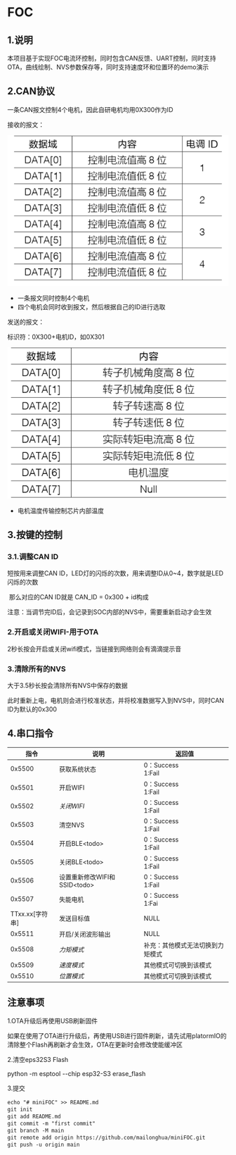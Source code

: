 # FOC

## 1.说明

本项目基于实现FOC电流环控制，同时包含CAN反馈、UART控制，同时支持OTA，曲线绘制、NVS参数保存等，同时支持速度环和位置环的demo演示

## 2.CAN协议

一条CAN报文控制4个电机，因此自研电机均用0X300作为ID

接收的报文：

![receive](Readme.assets/20200727133935143.png)

- 一条报文同时控制4个电机
- 四个电机会同时收到报文，然后根据自己的ID进行选取



发送的报文：

标识符：0X300+电机ID，如0X301

![send](Readme.assets/2020072713582544.png)

- 电机温度传输控制芯片内部温度



## 3.按键的控制

### 3.1.调整CAN ID

短按用来调整CAN ID，LED灯的闪烁的次数，用来调整ID从0~4，数字就是LED闪烁的次数

​	那么对应的CAN ID就是 CAN_ID = 0x300 + id构成

注意：当调节完ID后，会记录到SOC内部的NVS中，需要重新启动才会生效

### 2.开启或关闭WIFI-用于OTA

2秒长按会开启或关闭wifi模式，当链接到网络则会有滴滴提示音

### 3.清除所有的NVS

大于3.5秒长按会清除所有NVS中保存的数据

此时重新上电，电机则会进行校准状态，并将校准数据写入到NVS中，同时CAN ID为默认的0x300

## 4.串口指令

| 指令            | 说明                          | 返回值                           |
| --------------- | ----------------------------- | -------------------------------- |
| 0x5500          | 获取系统状态                  | 0：Success<br />1:Fail           |
| 0x5501          | 开启WIFI                      | 0：Success<br />1:Fail           |
| 0x5502          | *关闭WIFI*                    | 0：Success<br />1:Fail           |
| 0x5503          | 清空NVS                       | 0：Success<br />1:Fail           |
| 0x5504          | 开启BLE\<todo>                | 0：Success<br />1:Fail           |
| 0x5505          | 关闭BLE\<todo>                | 0：Success<br />1:Fail           |
| 0x5506          | 设置重新修改WIFI和SSID\<todo> | 0：Success<br />1:Fail           |
| 0x5507          | 失能电机                      | 0：Success<br />1:Fai            |
| TTxx.xx[字符串] | 发送目标值                    | NULL                             |
| 0x5511          | 开启/关闭波形输出             | NULL                             |
| 0x5508          | *力矩模式*                    | 补充：其他模式无法切换到力矩模式 |
| 0x5509          | *速度模式*                    | 其他模式可切换到该模式           |
| 0x5510          | *位置模式*                    | 其他模式可切换到该模式           |



## 注意事项

1.OTA升级后再使用USB刷新固件

如果在使用了OTA进行升级后，再使用USB进行固件刷新，请先试用platormIO的清除整个Flash再刷新才会生效，OTA在更新时会修改使能缓冲区

2.清空eps32S3 Flash

 python -m esptool --chip esp32-S3  erase_flash

3.提交

```
echo "# miniFOC" >> README.md
git init
git add README.md
git commit -m "first commit"
git branch -M main
git remote add origin https://github.com/mailonghua/miniFOC.git
git push -u origin main
```

